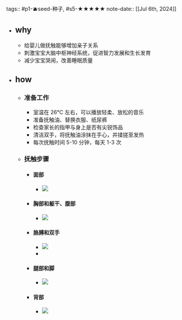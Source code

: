 tags:: #p1-🫐seed-种子, #s5-★★★★★
note-date:: [[Jul 6th, 2024]]

- ## why
	- 给婴儿做抚触能够增加亲子关系
	- 刺激宝宝大脑中枢神经系统，促进智力发展和生长发育
	- 减少宝宝哭闹，改善睡眠质量
- ## how
	- ### 准备工作
		- 室温在 26℃ 左右，可以播放轻柔、放松的音乐
		- 准备抚触油、替换衣服、纸尿裤
		- 检查家长的指甲与身上是否有尖锐饰品
		- 清洁双手，将抚触油涂抹在手心，并揉搓至发热
		- 每次抚触时间 5-10 分钟，每天 1-3 次
	- ### 抚触步骤
		- #### 面部
			- ![](https://image.harryrou.wiki/2024-07-06-IMG_9360.JPG)
		- #### 胸部和躯干、腹部
			- ![](https://image.harryrou.wiki/2024-07-06-IMG_9361.JPG)
		- #### 胳膊和双手
			- ![](https://image.harryrou.wiki/2024-07-06-IMG_9362.JPG)
			-
		- #### 腿部和脚
			- ![](https://image.harryrou.wiki/2024-07-06-IMG_9363.JPG)
		- #### 背部
			- ![](https://image.harryrou.wiki/2024-07-06-IMG_9364.JPG)